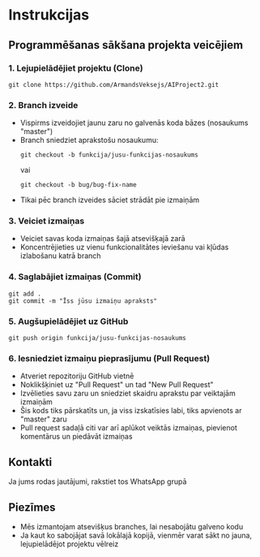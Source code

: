 # Instrukcijas

## Programmēšanas sākšana projekta veicējiem

### 1. Lejupielādējiet projektu (Clone)
```
git clone https://github.com/ArmandsVeksejs/AIProject2.git
```
### 2. Branch izveide
- Vispirms izveidojiet jaunu zaru no galvenās koda bāzes (nosaukums "master")
- Branch sniedziet aprakstošu nosaukumu:
  ```
  git checkout -b funkcija/jusu-funkcijas-nosaukums
  ```
  vai
  ```
  git checkout -b bug/bug-fix-name
  ```
- Tikai pēc branch izveides sāciet strādāt pie izmaiņām

### 3. Veiciet izmaiņas
- Veiciet savas koda izmaiņas šajā atsevišķajā zarā
- Koncentrējieties uz vienu funkcionalitātes ieviešanu vai kļūdas izlabošanu katrā branch

### 4. Saglabājiet izmaiņas (Commit)
```
git add .
git commit -m "Īss jūsu izmaiņu apraksts"
```

### 5. Augšupielādējiet uz GitHub
```
git push origin funkcija/jusu-funkcijas-nosaukums
```

### 6. Iesniedziet izmaiņu pieprasījumu (Pull Request)
- Atveriet repozitoriju GitHub vietnē
- Noklikšķiniet uz "Pull Request" un tad "New Pull Request"
- Izvēlieties savu zaru un sniedziet skaidru aprakstu par veiktajām izmaiņām
- Šis kods tiks pārskatīts un, ja viss izskatīsies labi, tiks apvienots ar "master" zaru
- Pull request sadaļā citi var arī aplūkot veiktās izmaiņas, pievienot komentārus un piedāvāt izmaiņas

## Kontakti

Ja jums rodas jautājumi, rakstiet tos WhatsApp grupā

## Piezīmes

- Mēs izmantojam atsevišķus branches, lai nesabojātu galveno kodu
- Ja kaut ko sabojājat savā lokālajā kopijā, vienmēr varat sākt no jauna, lejupielādējot projektu vēlreiz
